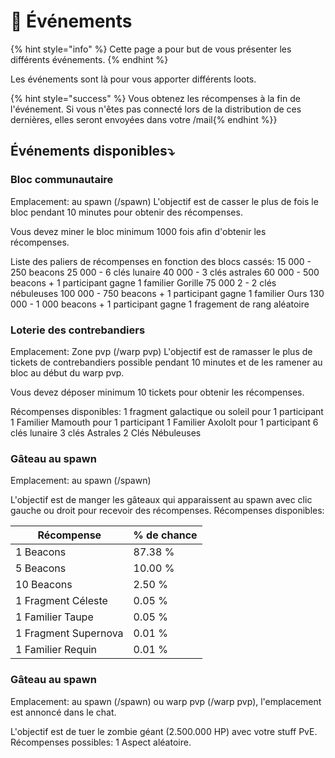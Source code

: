 # 🎉​ Événements
{% hint style="info" %} Cette page a pour but de vous présenter les différents événements. {% endhint %}

Les événements sont là pour vous apporter différents loots.

{% hint style="success" %} Vous obtenez les récompenses à la fin de l'événement. Si vous n'êtes pas connecté lors de la distribution de ces dernières, elles seront envoyées dans votre /mail{% endhint %}}
## Événements disponibles⤵️

### Bloc communautaire
Emplacement: au spawn (/spawn)
L'objectif est de casser le plus de fois le bloc pendant 10 minutes pour obtenir des récompenses.

Vous devez miner le bloc minimum 1000 fois afin d'obtenir les récompenses.

Liste des paliers de récompenses en fonction des blocs cassés:
15 000 - 250 beacons
25 000 - 6 clés lunaire
40 000 - 3 clés astrales
60 000 - 500 beacons + 1 participant gagne 1 familier Gorille
75 000 2 - 2 clés nébuleuses
100 000 - 750 beacons + 1 participant gagne 1 familier Ours
130 000 - 1 000 beacons + 1 participant gagne 1 fragement de rang aléatoire

### Loterie des contrebandiers
Emplacement: Zone pvp (/warp pvp)
L'objectif est de ramasser le plus de tickets de contrebandiers possible pendant 10 minutes et de les ramener au bloc au début du warp pvp.

Vous devez déposer minimum 10 tickets pour obtenir les récompenses.

Récompenses disponibles:
1 fragment galactique ou soleil pour 1 participant
1 Familier Mamouth pour 1 participant
1 Familier Axololt pour 1 participant
6 clés lunaire
3 clés Astrales
2 Clés Nébuleuses

### Gâteau au spawn
Emplacement: au spawn (/spawn)

L'objectif est de manger les gâteaux qui apparaissent au spawn avec clic gauche ou droit pour recevoir des récompenses.
Récompenses disponibles:

|Récompense| % de chance   |
|----------|---------------|
|1 Beacons |87.38 %         |
|5 Beacons |10.00 %         |
|10 Beacons|2.50 %          |
|1 Fragment Céleste| 0.05 %  |
|1 Familier Taupe | 0.05 %   |
|1 Fragment Supernova| 0.01 % |
|1 Familier Requin| 0.01 %   |

### Gâteau au spawn
Emplacement: au spawn (/spawn) ou warp pvp (/warp pvp), l'emplacement est annoncé dans le chat.

L'objectif est de tuer le zombie géant (2.500.000 HP) avec votre stuff PvE.
Récompenses possibles:
1 Aspect aléatoire.
